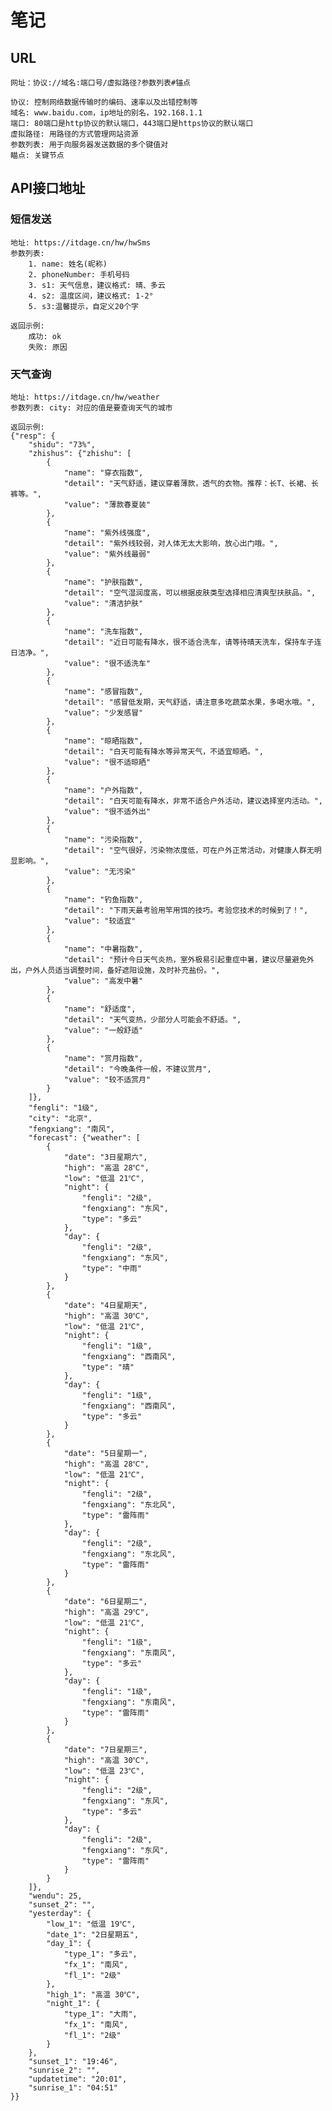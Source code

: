 # 笔记


## URL
    网址：协议://域名:端口号/虚拟路径?参数列表#锚点
    
    协议: 控制网络数据传输时的编码、速率以及出错控制等
    域名: www.baidu.com，ip地址的别名，192.168.1.1
    端口: 80端口是http协议的默认端口，443端口是https协议的默认端口
    虚拟路径: 用路径的方式管理网站资源
    参数列表: 用于向服务器发送数据的多个键值对
    瞄点: 关键节点
    
 ## API接口地址
 
 ### 短信发送
 
    地址: https://itdage.cn/hw/hwSms
    参数列表:
        1. name: 姓名(昵称)
        2. phoneNumber: 手机号码
        3. s1: 天气信息，建议格式: 晴、多云
        4. s2: 温度区间，建议格式: 1-2°
        5. s3:温馨提示，自定义20个字
        
    返回示例:
        成功: ok
        失败: 原因
 
 ### 天气查询
 
    地址: https://itdage.cn/hw/weather
    参数列表: city: 对应的值是要查询天气的城市
    
    返回示例: 
    {"resp": {
        "shidu": "73%",
        "zhishus": {"zhishu": [
            {
                "name": "穿衣指数",
                "detail": "天气舒适，建议穿着薄款，透气的衣物。推荐：长T、长裙、长裤等。",
                "value": "薄款春夏装"
            },
            {
                "name": "紫外线强度",
                "detail": "紫外线较弱，对人体无太大影响，放心出门哦。",
                "value": "紫外线最弱"
            },
            {
                "name": "护肤指数",
                "detail": "空气湿润度高，可以根据皮肤类型选择相应清爽型扶肤品。",
                "value": "清洁护肤"
            },
            {
                "name": "洗车指数",
                "detail": "近日可能有降水，很不适合洗车，请等待晴天洗车，保持车子连日洁净。",
                "value": "很不适洗车"
            },
            {
                "name": "感冒指数",
                "detail": "感冒低发期，天气舒适，请注意多吃蔬菜水果，多喝水哦。",
                "value": "少发感冒"
            },
            {
                "name": "晾晒指数",
                "detail": "白天可能有降水等异常天气，不适宜晾晒。",
                "value": "很不适晾晒"
            },
            {
                "name": "户外指数",
                "detail": "白天可能有降水，非常不适合户外活动，建议选择室内活动。",
                "value": "很不适外出"
            },
            {
                "name": "污染指数",
                "detail": "空气很好，污染物浓度低，可在户外正常活动，对健康人群无明显影响。",
                "value": "无污染"
            },
            {
                "name": "钓鱼指数",
                "detail": "下雨天最考验用竿用饵的技巧。考验您技术的时候到了！",
                "value": "较适宜"
            },
            {
                "name": "中暑指数",
                "detail": "预计今日天气炎热，室外极易引起重症中暑，建议尽量避免外出，户外人员适当调整时间，备好遮阳设施，及时补充盐份。",
                "value": "高发中暑"
            },
            {
                "name": "舒适度",
                "detail": "天气变热，少部分人可能会不舒适。",
                "value": "一般舒适"
            },
            {
                "name": "赏月指数",
                "detail": "今晚条件一般，不建议赏月",
                "value": "较不适赏月"
            }
        ]},
        "fengli": "1级",
        "city": "北京",
        "fengxiang": "南风",
        "forecast": {"weather": [
            {
                "date": "3日星期六",
                "high": "高温 28℃",
                "low": "低温 21℃",
                "night": {
                    "fengli": "2级",
                    "fengxiang": "东风",
                    "type": "多云"
                },
                "day": {
                    "fengli": "2级",
                    "fengxiang": "东风",
                    "type": "中雨"
                }
            },
            {
                "date": "4日星期天",
                "high": "高温 30℃",
                "low": "低温 21℃",
                "night": {
                    "fengli": "1级",
                    "fengxiang": "西南风",
                    "type": "晴"
                },
                "day": {
                    "fengli": "1级",
                    "fengxiang": "西南风",
                    "type": "多云"
                }
            },
            {
                "date": "5日星期一",
                "high": "高温 28℃",
                "low": "低温 21℃",
                "night": {
                    "fengli": "2级",
                    "fengxiang": "东北风",
                    "type": "雷阵雨"
                },
                "day": {
                    "fengli": "2级",
                    "fengxiang": "东北风",
                    "type": "雷阵雨"
                }
            },
            {
                "date": "6日星期二",
                "high": "高温 29℃",
                "low": "低温 21℃",
                "night": {
                    "fengli": "1级",
                    "fengxiang": "东南风",
                    "type": "多云"
                },
                "day": {
                    "fengli": "1级",
                    "fengxiang": "东南风",
                    "type": "雷阵雨"
                }
            },
            {
                "date": "7日星期三",
                "high": "高温 30℃",
                "low": "低温 23℃",
                "night": {
                    "fengli": "2级",
                    "fengxiang": "东风",
                    "type": "多云"
                },
                "day": {
                    "fengli": "2级",
                    "fengxiang": "东风",
                    "type": "雷阵雨"
                }
            }
        ]},
        "wendu": 25,
        "sunset_2": "",
        "yesterday": {
            "low_1": "低温 19℃",
            "date_1": "2日星期五",
            "day_1": {
                "type_1": "多云",
                "fx_1": "南风",
                "fl_1": "2级"
            },
            "high_1": "高温 30℃",
            "night_1": {
                "type_1": "大雨",
                "fx_1": "南风",
                "fl_1": "2级"
            }
        },
        "sunset_1": "19:46",
        "sunrise_2": "",
        "updatetime": "20:01",
        "sunrise_1": "04:51"
    }}
    
    
    
    